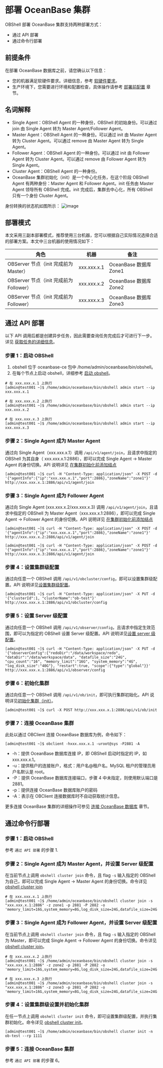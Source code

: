 # 部署 OceanBase 集群

OBShell 部署 OceanBase 集群支持两种部署方式：

- 通过 API 部署
- 通过命令行部署

## 前提条件

在部署 OceanBase 数据库之前，请您确认以下信息：

- 您的机器满足软硬件要求。详细信息，参考 [软硬件要求](https://www.oceanbase.com/docs/common-oceanbase-database-cn-1000000000508277)。
- 生产环境下，您需要进行环境和配置检查，具体操作请参考 [部署前配置](https://www.oceanbase.com/docs/common-oceanbase-database-cn-1000000000510453) 章节。

## 名词解释

- Single Agent：OBShell Agent 的一种身份，OBShell 的初始身份。可以通过 join 由 Single Agent 转为 Master Agent/Follower Agent。
- Master Agent：OBShell Agent 的一种身份。可以通过 init 由 Master Agent 转为 Cluster Agent。可以通过 remove 由 Master Agent 转为 Single Agent。
- Follower Agent：OBShell Agent 的一种身份。可以通过 init 由 Follower Agent 转为 Cluster Agent。可以通过 remove 由 Follower Agent 转为 Single Agent。
- Cluster Agent：OBShell Agent 的一种身份。
- OceanBase 集群初始化（init）是一个中心化任务，在这个阶段 OBShell Agent 有两种身份：Master Agent 和 Follower Agent。init 任务由 Master Agent 领导所有 OBShell 完成。init 完成后，集群去中心化，所有 OBShell 只有一个身份 Cluster Agent。

身份转换的状态机如图所示：
![image](https://intranetproxy.alipay.com/skylark/lark/0/2024/jpeg/21956793/1705913089935-b767b295-ccff-46b9-a76a-4f83249ff472.jpeg)

## 部署模式

本文采用三副本部署模式，推荐使用三台机器，您可以根据自己实际情况选择合适的部署方案。本文中三台机器的使用情况如下：

| 角色 | 机器 | 备注 |
| --- | --- | --- |
| OBServer 节点（init 完成前为 Master） | xxx.xxx.x.1 | OceanBase 数据库 Zone1 |
| OBServer 节点（init 完成前为 Follower） | xxx.xxx.x.2 | OceanBase 数据库 Zone2 |
| OBServer 节点（init 完成前为 Follower） | xxx.xxx.x.3 | OceanBase 数据库 Zone3 |

## 通过 API 部署

以下 API 调用后都是创建异步任务，因此需要查询任务完成后才可进行下一步。详见  [获取任务的详细信息](../400.obshell-api-reference/2000.get-dag-detail.md)。

### 步骤 1：启动 OBShell

1. obshell 位于 oceanbase-ce 包中 /home/admin/oceanbase/bin/obshell。
2. 在每个节点上启动 obshell，详细参考 [启动 obshell](100.start-stop-obshell.md)。

```shell
# 在 xxx.xxx.x.1 上执行
[admin@test001 ~]$ /home/admin/oceanbase/bin/obshell admin start --ip xxx.xxx.x.1
```

```shell
# 在 xxx.xxx.x.2 上执行
[admin@test001 ~]$ /home/admin/oceanbase/bin/obshell admin start --ip xxx.xxx.x.2
```

```shell
# 在 xxx.xxx.x.3 上执行
[admin@test001 ~]$ /home/admin/oceanbase/bin/obshell admin start --ip xxx.xxx.x.3
```

### 步骤 2：Single Agent 成为 Master Agent

通过向 Single Agent（xxx.xxx.x.1）调用 `/api/v1/agent/join`，且请求中指定的 OBShell 为其自身（ xxx.xxx.x.1:2886），即可以完成 Single Agent -> Master Agent 的身份切换。API 说明详见 [在集群初始化前添加结点](../400.obshell-api-reference/300.add-new-node.md)

```shell
[admin@test001 ~]$ curl -H "Content-Type: application/json" -X POST -d '{"agentInfo":{"ip":"xxx.xxx.x.1","port":2886},"zoneName":"zone1"}' http://xxx.xxx.x.1:2886/api/v1/agent/join
```

### 步骤 3：Single Agent 成为 Follower Agent

通过向 Single Agent (xxx.xxx.x.2/xxx.xxx.x.3) 调用 `/api/v1/agent/join`，且请求中指定的 OBShell 为 Master Agent（xxx.xxx.x.1:2886），即可以完成 Single Agent -> Follower Agent 的身份切换。API 说明详见 [在集群初始化前添加结点](../400.obshell-api-reference/300.add-new-node.md)

```shell
[admin@test001 ~]$ curl -H "Content-Type: application/json" -X POST -d '{"agentInfo":{"ip":"xxx.xxx.x.1","port":2886},"zoneName":"zone1"}' http://xxx.xxx.x.2:2886/api/v1/agent/join
```

```shell
[admin@test001 ~]$ curl -H "Content-Type: application/json" -X POST -d '{"agentInfo":{"ip":"xxx.xxx.x.1","port":2886},"zoneName":"zone1"}' http://xxx.xxx.x.3:2886/api/v1/agent/join
```

### 步骤 4：设置集群级配置

通过向任意一个 OBShell 调用 `/api/v1/obcluster/config`，即可以设置集群级配置。API 说明详见[设置集群级配置](../400.obshell-api-reference/410.set-cluster-level.md)。

```shell
[admin@test001 ~]$ curl -H "Content-Type: application/json" -X PUT -d '{"clusterId":1, "clusterName":"ob-test"}' http://xxx.xxx.x.1:2886/api/v1/obcluster/config
```

### 步骤 5：设置 Server 级配置

通过向任意一个 OBShell 调用 `/api/v1/observer/config`，且请求中指定生效范围，即可以为指定的 OBShell 设置 Server 级配置。API 说明详见[设置 server 级配置](../400.obshell-api-reference/500.set-server-level.md)。

```shell
[admin@test001 ~]$ curl -H "Content-Type: application/json" -X PUT -d '{"observerConfig":{"redoDir":"/data/workspace/redo", "dataDir":"/data/workspace/data", "datafile_size":"24G", "cpu_count":"16", "memory_limit":"16G", "system_memory":"4G", "log_disk_size":"40G"}, "restart":true, "scope":{"type":"global"}}' http://xxx.xxx.x.1:2886/api/v1/observer/config
```

### 步骤 6：初始化集群

通过向任意一个 OBShell 调用 `/api/v1/ob/init`，即可执行集群初始化。API 说明详见[初始化集群（init）](../400.obshell-api-reference/600.init-cluster.md)。

```shell
[admin@test001 ~]$ curl -X POST http://xxx.xxx.x.1:2886/api/v1/ob/init
```

### 步骤 7：连接 OceanBase 集群

此处以通过 OBClient 连接 OceanBase 数据库为例，命令如下：

```shell
[admin@test001 ~]$ obclient -hxxx.xxx.x.1 -uroot@sys -P2881 -A
```

- -h：提供 OceanBase 数据库连接 IP，即 OBShell 启动时指定的 IP，如 xxx.xxx.x.1。
- -u：提供租户的连接账户，格式：用户名@租户名。MySQL 租户的管理员用户名默认是 root。
- -P：提供 OceanBase 数据库连接端口，步骤 4 中未指定，则使用默认端口是 2881。
- -p：提供连接 OceanBase 数据库账户的密码
- -A：表示在 OBClient 连接数据库时不自动获取统计信息。

更多连接 OceanBase 集群的详细操作可参见 [连接 OceanBase 数据库](https://www.oceanbase.com/docs/common-oceanbase-database-cn-1000000000508046) 章节。

## 通过命令行部署

### 步骤 1：启动 OBShell

参考 `通过 API 部署` 的步骤 1.

### 步骤 2：Single Agent 成为 Master Agent，并设置 Server 级配置

在当前节点上调用 `obshell cluster join` 命令，且 flag `-s` 输入指定的 OBShell 为自己，即可以完成 Single Agent -> Master Agent 的身份切换。命令详见 [obshell cluster join](../300.obshell-clients/200.cluster-commands.md)

```shell
# 在 xxx.xxx.x.1 上执行
[admin@test001 ~]$ /home/admin/oceanbase/bin/obshell cluster join -s "xxx.xxx.x.1:2886" -z zone1 -p 2881 -P 2882 -o 'memory_limit=16G,system_memory=8G,log_disk_size=24G,datafile_size=24G'
```

### 步骤 3：Single Agent 成为 Follower Agent，并设置 Server 级配置

在当前节点上调用 `obshell cluster join` 命令，且 flag `-s` 输入指定的 OBShell 为 Master，即可以完成 Single Agent -> Follower Agent 的身份切换。命令详见[obshell cluster join](../300.obshell-clients/200.cluster-commands.md)。

```shell
# 在 xxx.xxx.x.2 上执行
[admin@test001 ~]$ /home/admin/oceanbase/bin/obshell cluster join -s "xxx.xxx.x.1:2886" -z zone2 -p 2881 -P 2882 -o 'memory_limit=16G,system_memory=8G,log_disk_size=24G,datafile_size=24G'
```

```shell
# 在 xxx.xxx.x.3 上执行
[admin@test001 ~]$ /home/admin/oceanbase/bin/obshell cluster join -s "xxx.xxx.x.1:2886" -z zone3 -p 2881 -P 2882 -o 'memory_limit=16G,system_memory=8G,log_disk_size=24G,datafile_size=24G'
```

### 步骤 4：设置集群级设置并初始化集群

在任一节点上调用 `obshell cluster init` 命令，即可设置集群级配置，并执行集群初始化。命令详见 [obshell cluster init](../300.obshell-clients/200.cluster-commands.md)。

```shell
[admin@test001 ~]$ /home/admin/oceanbase/bin/obshell cluster init -n ob-test --rp 1111
```

### 步骤 5：连接 OceanBase 集群

参考 ` 通过 API 部署 ` 的步骤 6。
